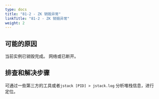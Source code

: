 ```yaml
---
type: docs
title: "81-2 - ZK 销毁异常"
linkTitle: "81-2 - ZK 销毁异常"
weight: 2
---
```


## 可能的原因

当前实例已销毁完成。
网络或已断开。

## 排查和解决步骤

可通过一些第三方的工具或者`jstack [PID] > jstack.log` 分析堆栈信息，进行定位。

<p style="margin-top: 3rem;"> </p>
